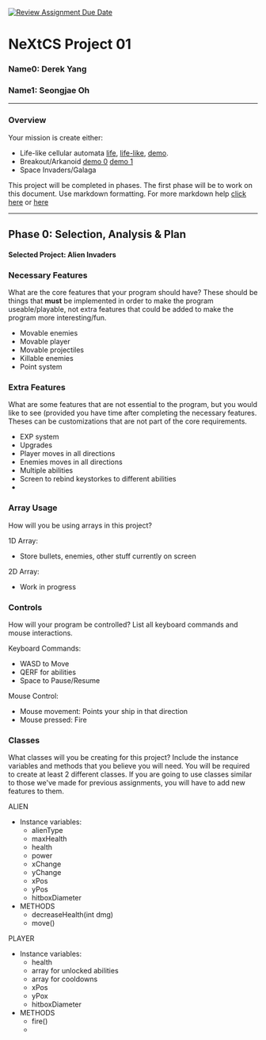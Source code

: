 [![Review Assignment Due Date](https://classroom.github.com/assets/deadline-readme-button-22041afd0340ce965d47ae6ef1cefeee28c7c493a6346c4f15d667ab976d596c.svg)](https://classroom.github.com/a/PX83n--N)
# NeXtCS Project 01
### Name0: Derek Yang
### Name1: Seongjae Oh
---

### Overview
Your mission is create either:
- Life-like cellular automata [life](https://en.wikipedia.org/wiki/Conway%27s_Game_of_Life), [life-like](https://en.wikipedia.org/wiki/Life-like_cellular_automaton), [demo](https://www.netlogoweb.org/launch#https://www.netlogoweb.org/assets/modelslib/Sample%20Models/Computer%20Science/Cellular%20Automata/Life.nlogo).
- Breakout/Arkanoid [demo 0](https://elgoog.im/breakout/)  [demo 1](https://www.crazygames.com/game/atari-breakout)
- Space Invaders/Galaga

This project will be completed in phases. The first phase will be to work on this document. Use markdown formatting. For more markdown help [click here](https://github.com/adam-p/markdown-here/wiki/Markdown-Cheatsheet) or [here](https://docs.github.com/en/get-started/writing-on-github/getting-started-with-writing-and-formatting-on-github/basic-writing-and-formatting-syntax)


---

## Phase 0: Selection, Analysis & Plan

#### Selected Project: Alien Invaders

### Necessary Features
What are the core features that your program should have? These should be things that __must__ be implemented in order to make the program useable/playable, not extra features that could be added to make the program more interesting/fun.

- Movable enemies
- Movable player
- Movable projectiles
- Killable enemies
- Point system

### Extra Features
What are some features that are not essential to the program, but you would like to see (provided you have time after completing the necessary features. Theses can be customizations that are not part of the core requirements.

- EXP system
- Upgrades
- Player moves in all directions
- Enemies moves in all directions
- Multiple abilities
- Screen to rebind keystorkes to different abilities
- 

### Array Usage
How will you be using arrays in this project?

1D Array:
- Store bullets, enemies, other stuff currently on screen

2D Array:
- Work in progress


### Controls
How will your program be controlled? List all keyboard commands and mouse interactions.

Keyboard Commands:
- WASD to Move
- QERF for abilities
- Space to Pause/Resume

Mouse Control:
- Mouse movement: Points your ship in that direction
- Mouse pressed: Fire


### Classes
What classes will you be creating for this project? Include the instance variables and methods that you believe you will need. You will be required to create at least 2 different classes. If you are going to use classes similar to those we've made for previous assignments, you will have to add new features to them.

ALIEN
- Instance variables:
  - alienType
  - maxHealth
  - health
  - power
  - xChange
  - yChange
  - xPos
  - yPos
  - hitboxDiameter
- METHODS
  - decreaseHealth(int dmg)
  - move()

PLAYER
- Instance variables:
  - health
  - array for unlocked abilities
  - array for cooldowns
  - xPos
  - yPox
  - hitboxDiameter
- METHODS
  - fire()
  - 
